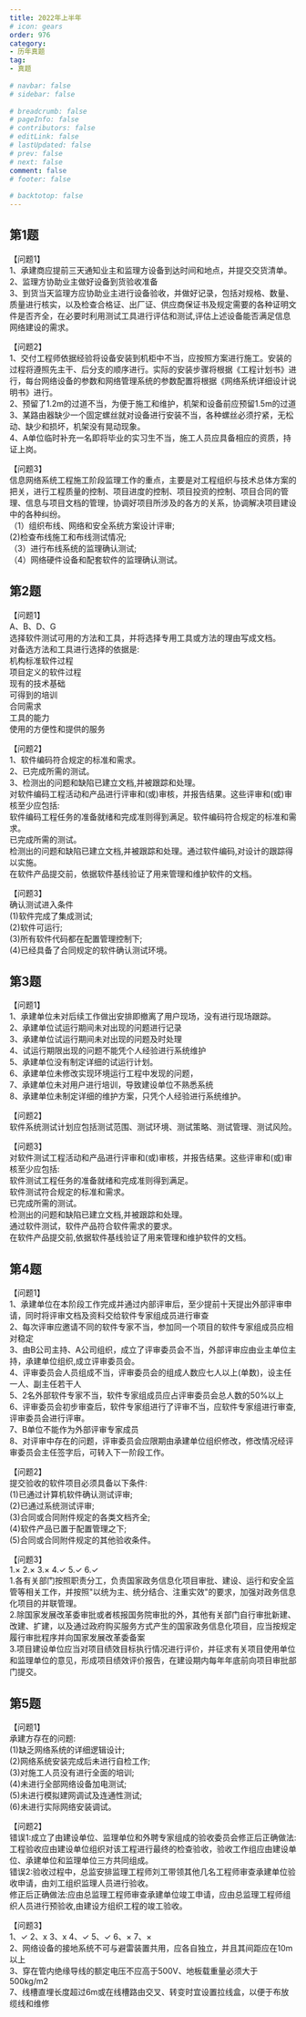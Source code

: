 ```yaml
---  
title: 2022年上半年  
# icon: gears  
order: 976  
category:  
- 历年真题  
tag:  
- 真题  
  
# navbar: false  
# sidebar: false  
  
# breadcrumb: false  
# pageInfo: false  
# contributors: false  
# editLink: false  
# lastUpdated: false  
# prev: false  
# next: false  
comment: false  
# footer: false  
  
# backtotop: false  
---  
```

## 第1题 ##

【问题1】  
1、承建商应提前三天通知业主和监理方设备到达时间和地点，并提交交货清单。  
2、监理方协助业主做好设备到货验收准备  
3、到货当天监理方应协助业主进行设备验收，并做好记录，包括对规格、数量、质量进行核实，以及检查合格证、出厂证、供应商保证书及规定需要的各种证明文件是否齐全，在必要时利用测试工具进行评估和测试,评估上述设备能否满足信息网络建设的需求。  
  
【问题2】  
1、交付工程师依据经验将设备安装到机柜中不当，应按照方案进行施工。安装的过程将遵照先主干、后分支的顺序进行。实际的安装步骤将根据《工程计划书》进行，每台网络设备的参数和网络管理系统的参数配置将根据《网络系统详细设计说明书》进行。  
2、预留了1.2m的过道不当，为便于施工和维护，机架和设备前应预留1.5m的过道  
3、某路由器缺少一个固定螺丝就对设备进行安装不当，各种螺丝必须拧紧，无松动、缺少和损坏，机架没有晃动现象。  
4、A单位临时补充一名即将毕业的实习生不当，施工人员应具备相应的资质，持证上岗。  
  
【问题3】  
信息网络系统工程施工阶段监理工作的重点，主要是对工程组织与技术总体方案的把关，进行工程质量的控制、项目进度的控制、项目投资的控制、项目合同的管理、信息与项目文档的管理，协调好项目所涉及的各方的关系，协调解决项目建设中的各种纠纷。  
（1）组织布线、网络和安全系统方案设计评审;  
(2)检查布线施工和布线测试情况;  
（3）进行布线系统的监理确认测试;  
（4）网络硬件设备和配套软件的监理确认测试。  


## 第2题 ##

【问题1】  
A、B、D、G  
选择软件测试可用的方法和工具，并将选择专用工具或方法的理由写成文档。  
对备选方法和工具进行选择的依据是:  
机构标准软件过程  
项目定义的软件过程  
现有的技术基础  
可得到的培训  
合同需求  
工具的能力  
使用的方便性和提供的服务  
  
【问题2】  
1、软件编码符合规定的标准和需求。  
2、已完成所需的测试。  
3、检测出的问题和缺陷已建立文档,并被跟踪和处理。  
对软件编码工程活动和产品进行评审和(或)审核，并报告结果。这些评审和(或)审核至少应包括:  
软件编码工程任务的准备就绪和完成准则得到满足。软件编码符合规定的标准和需求。  
已完成所需的测试。  
检测出的问题和缺陷已建立文档,并被跟踪和处理。通过软件编码,对设计的跟踪得以实施。  
在软件产品提交前，依据软件基线验证了用来管理和维护软件的文档。  
  
【问题3】  
确认测试进入条件  
(1)软件完成了集成测试;  
(2)软件可运行;  
(3)所有软件代码都在配置管理控制下;  
(4)已经具备了合同规定的软件确认测试环境。  


## 第3题 ##

【问题1】  
1、承建单位未对后续工作做出安排即撤离了用户现场，没有进行现场跟踪。  
2、承建单位试运行期间未对出现的问题进行记录  
3、承建单位试运行期间未对出现的问题及时处理  
4、试运行期限出现的问题不能凭个人经验进行系统维护  
5、承建单位没有制定详细的试运行计划。  
6、承建单位未修改实现环境运行工程中发现的问题，  
7、承建单位未对用户进行培训，导致建设单位不熟悉系统  
8、承建单位未制定详细的维护方案，只凭个人经验进行系统维护。  
  
【问题2】  
软件系统测试计划应包括测试范围、测试环境、测试策略、测试管理、测试风险。  
  
【问题3】  
对软件测试工程活动和产品进行评审和(或)审核，并报告结果。这些评审和(或)审核至少应包括:  
软件测试工程任务的准备就绪和完成准则得到满足。  
软件测试符合规定的标准和需求。  
已完成所需的测试。  
检测出的问题和缺陷已建立文档,并被跟踪和处理。  
通过软件测试，软件产品符合软件需求的要求。  
在软件产品提交前,依据软件基线验证了用来管理和维护软件的文档。  


## 第4题 ##

【问题1】  
1、承建单位在本阶段工作完成并通过内部评审后，至少提前十天提出外部评审申请，同时将评审文档及资料交给软件专家组成员进行审查  
2、每次评审应邀请不同的软件专家不当，参加同一个项目的软件专家组成员应相对稳定  
3、由B公司主持、A公司组织，成立了评审委员会不当，外部评审应由业主单位主持，承建单位组织,成立评审委员会。  
4、评审委员会人员组成不当，评审委员会的组成人数应七人以上(单数)，设主任一人、副主任若干人  
5、2名外部软件专家不当，软件专家组成员应占评审委员会总人数的50%以上  
6、评审委员会初步审查后，软件专家组进行了评审不当，应软件专家组进行审查,评审委员会进行评审。  
7、B单位不能作为外部评审专家成员  
8、对评审中存在的问题，评审委员会应限期由承建单位组织修改，修改情况经评审委员会主任签字后，可转入下一阶段工作。  
  
【问题2】  
提交验收的软件项目必须具备以下条件:  
(1)已通过计算机软件确认测试评审;  
(2)已通过系统测试评审;  
(3)合同或合同附件规定的各类文档齐全;  
(4)软件产品已置于配置管理之下;  
(5)合同或合同附件规定的其他验收条件。  
  
【问题3】  
1.× 2.× 3.× 4.✓ 5.✓ 6.✓  
1.各有关部门按照职责分工，负责国家政务信息化项目审批、建设、运行和安全监管等相关工作，并按照"以统为主、统分结合、注重实效"的要求，加强对政务信息化项目的并联管理。  
2.除国家发展改革委审批或者核报国务院审批的外，其他有关部门自行审批新建、改建、扩建，以及通过政府购买服务方式产生的国家政务信息化项目，应当按规定履行审批程序并向国家发展改革委备案  
3.项目建设单位应当对项目绩效目标执行情况进行评价，并征求有关项目使用单位和监理单位的意见，形成项目绩效评价报告，在建设期内每年年底前向项目审批部门提交。  


## 第5题 ##

【问题1】  
承建方存在的问题:  
(1)缺乏网络系统的详细逻辑设计;  
(2)网络系统安装完成后未进行自检工作;  
(3)对施工人员没有进行全面的培训;  
(4)未进行全部网络设备加电测试;  
(5)未进行模拟建网调试及连通性测试;  
(6)未进行实际网络安装调试。  
  
【问题2】  
错误1:成立了由建设单位、监理单位和外聘专家组成的验收委员会修正后正确做法:工程验收应由建设单位组织对该工程进行最终的检查验收，验收工作组应由建设单位、承建单位和监理单位三方共同组成。  
错误2:验收过程中，总监安排监理工程师刘工带领其他几名工程师审查承建单位验收申请，由刘工组织监理人员进行验收。  
修正后正确做法:应由总监理工程师审查承建单位竣工申请，应由总监理工程师组织人员进行预验收,由建设方组织工程的竣工验收。  
  
【问题3】  
1、✓ 2、x 3、x 4、✓ 5、✓ 6、× 7、×  
2、网络设备的接地系统不可与避雷装置共用，应各自独立，并且其间距应在10m以上  
3、穿在管内绝缘导线的额定电压不应高于500V、地板载重量必须大于500kg/m2  
7、线槽直埋长度超过6m或在线槽路由交叉、转变时宜设置拉线盒，以便于布放缆线和维修  

